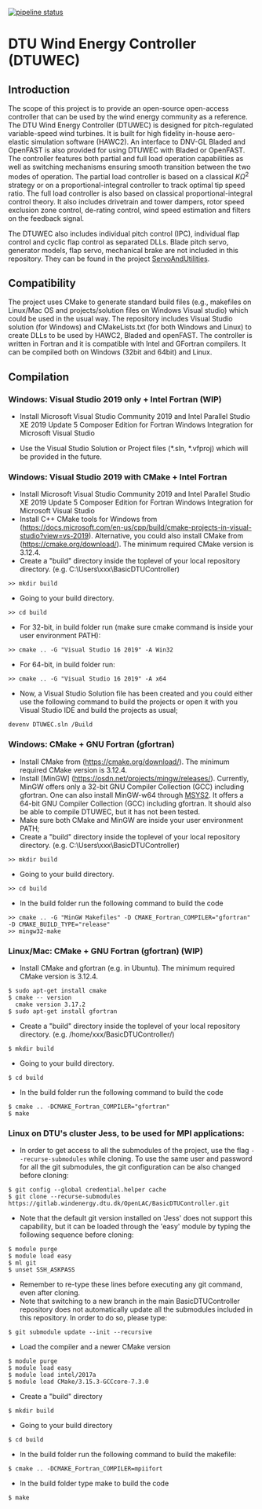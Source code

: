 [![pipeline status](https://gitlab.windenergy.dtu.dk/OpenLAC/BasicDTUController/badges/master/pipeline.svg)](https://gitlab.windenergy.dtu.dk/OpenLAC/BasicDTUController/commits/master)

# DTU Wind Energy Controller (DTUWEC)
## Introduction
The scope of this project is to provide an open-source open-access controller that can be used by the wind energy community as a reference. The DTU Wind Energy Controller (DTUWEC) is designed for pitch-regulated variable-speed wind turbines. It is built for high fidelity in-house aero-elastic simulation software (HAWC2). An interface to DNV-GL Bladed and OpenFAST is also provided for using DTUWEC with Bladed or OpenFAST. The controller features both partial and full load operation capabilities as well as switching mechanisms ensuring smooth transition between the two modes of operation. The partial load controller is based on a classical $`K\Omega^2`$ strategy or on a proportional-integral controller to track optimal tip speed ratio. The full load controller is also based on classical proportional-integral control theory. It also includes drivetrain and tower dampers, rotor speed exclusion zone control, de-rating control, wind speed estimation and filters on the feedback signal.

The DTUWEC also includes individual pitch control (IPC), individual flap control and cyclic flap control as separated DLLs.
Blade pitch servo, generator models, flap servo, mechanical brake are not included in this repository. They can be found in the project [ServoAndUtilities](https://github.com/DTUWindEnergy/ServosAndUtilities).

## Compatibility
The project uses CMake to generate standard build files (e.g., makefiles on Linux/Mac OS and projects/solution files on Windows Visual studio) which could be used in the usual way.
The repository includes Visual Studio solution (for Windows) and CMakeLists.txt (for both Windows and Linux) to create DLLs to be used by HAWC2, Bladed and openFAST.
The controller is written in Fortran and it is compatible with Intel and GFortran compilers. It can be compiled both on Windows (32bit and 64bit) and Linux.

## Compilation

### Windows: Visual Studio 2019 only + Intel Fortran (WIP)

- Install Microsoft Visual Studio Community 2019 and Intel Parallel Studio XE 2019 Update 5 Composer Edition for Fortran Windows Integration for Microsoft Visual Studio

- Use the Visual Studio Solution or Project files (*.sln, *.vfproj) which will be provided in the future.

### Windows: Visual Studio 2019 with CMake + Intel Fortran

- Install Microsoft Visual Studio Community 2019 and Intel Parallel Studio XE 2019 Update 5 Composer Edition for Fortran Windows Integration for Microsoft Visual Studio
- Install C++ CMake tools for Windows from (https://docs.microsoft.com/en-us/cpp/build/cmake-projects-in-visual-studio?view=vs-2019). Alternative, you could also install CMake from (https://cmake.org/download/). The minimum required CMake version is 3.12.4.
- Create a "build" directory inside the toplevel of your local repository directory. (e.g. C:\Users\xxx\BasicDTUController\)

```
>> mkdir build
```
- Going to your build directory.
```
>> cd build
```
- For 32-bit, in build folder run (make sure cmake command is inside your user environment PATH):

```
>> cmake .. -G "Visual Studio 16 2019" -A Win32
```
- For 64-bit, in build folder run:
```
>> cmake .. -G "Visual Studio 16 2019" -A x64
```
- Now, a Visual Studio Solution file has been created and you could either use the following command to build the projects or open it with you Visual Studio IDE and build the projects as usual;
```
devenv DTUWEC.sln /Build
```

### Windows: CMake + GNU Fortran (gfortran)

- Install CMake from (https://cmake.org/download/). The minimum required CMake version is 3.12.4.
- Install [MinGW] (https://osdn.net/projects/mingw/releases/). Currently, MinGW offers only a 32-bit GNU Compiler Collection (GCC) including gfortran. One can also install MinGW-w64 through [MSYS2](https://www.msys2.org/). It offers a 64-bit GNU Compiler Collection (GCC) including gfortran. It should also be able to compile DTUWEC, but it has not been tested.
- Make sure both CMake and MinGW are inside your user environment PATH;
- Create a "build" directory inside the toplevel of your local repository directory. (e.g. C:\Users\xxx\BasicDTUController\)

```
>> mkdir build
```
- Going to your build directory.
```
>> cd build
```
- In the build folder run the following command to build the code
```
>> cmake .. -G "MinGW Makefiles" -D CMAKE_Fortran_COMPILER="gfortran" -D CMAKE_BUILD_TYPE="release"
>> mingw32-make
```

### Linux/Mac: CMake + GNU Fortran (gfortran) (WIP)

- Install CMake and gfortran (e.g. in Ubuntu). The minimum required CMake version is 3.12.4.
```
$ sudo apt-get install cmake
$ cmake -- version
  cmake version 3.17.2
$ sudo apt-get install gfortran
```
- Create a "build" directory inside the toplevel of your local repository directory. (e.g. /home/xxx/BasicDTUController/)

```
$ mkdir build
```
- Going to your build directory.
```
$ cd build
```
- In the build folder run the following command to build the code
```
$ cmake .. -DCMAKE_Fortran_COMPILER="gfortran"
$ make
```

### Linux on DTU's cluster Jess, to be used for MPI applications:

- In order to get access to all the submodules of the project, use the flag `--recurse-submodules` while cloning. To use the same user and password for all the git submodules, the git configuration can be also changed
before cloning:
```
$ git config --global credential.helper cache
$ git clone --recurse-submodules https://gitlab.windenergy.dtu.dk/OpenLAC/BasicDTUController.git
```
- Note that the default git version installed on 'Jess' does not support this capability, but it can be loaded
through the 'easy' module by typing the following sequence before cloning:
```
$ module purge
$ module load easy
$ ml git
$ unset SSH_ASKPASS
```
- Remember to re-type these lines before executing any git command, even after cloning.
- Note that switching to a new branch in the main BasicDTUController repository does not automatically update all the submodules included in this repository. In order to do so, please type:
```
$ git submodule update --init --recursive
```
- Load the compiler and a newer CMake version
```
$ module purge
$ module load easy
$ module load intel/2017a
$ module load CMake/3.15.3-GCCcore-7.3.0
```
- Create a "build" directory
```
$ mkdir build
```
- Going to your build directory
```
$ cd build
```
- In the build folder run the following command to build the makefile:
```
$ cmake .. -DCMAKE_Fortran_COMPILER=mpiifort
```
- In the build folder type make to build the code
```
$ make
```
